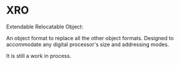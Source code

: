 # XRO
 Extendable Relocatable Object:
 
 An object format to replace all the other object formats.
 Designed to accommodate any digital processor's size and addressing modes.

 It is still a work in process.
